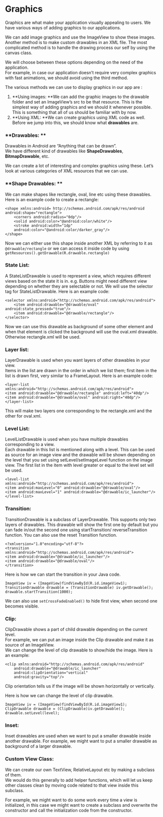 # **Graphics**

Graphics are what make your application visually appealing to users. We have various ways of adding graphics to our applications.

We can add image graphics and use the ImageView to show these images.  
Another method is to make custom drawables in an XML file. The most complicated method is to handle the drawing process our self by using the canvas class.

We will choose between these options depending on the need of the application.  
For example, in case our application doesn’t require very complex graphics with fast animations, we should avoid using the third method.

The various methods we can use to display graphics in our app are :

1. **Using images: **We can add the graphic images to the drawable folder and set an ImageView’s src to be that resource. This is the simplest way of adding graphics and we should it whenever possible.
   This is something that all of us should be familiar with by now.
2. **Using XML: **We can create graphics using XML code as well. Before we jump into this, we should know what **drawables** are.

### **Drawables: **

Drawables in Android are “Anything that can be drawn”.  
We have different kind of drawables like **ShapeDrawables**, **BitmapDrawable**, etc.

We can create a lot of interesting and complex graphics using these. Let’s look at various categories of XML resources that we can use.

### **Shape Drawables: **

We can make shapes like rectangle, oval, line etc using these drawables.  
Here is an example code to create a rectangle:

```
<shape xmlns:android= http://schemas.android.com/apk/res/android android:shape="rectangle">
    <corners android:radius="0dp"/>
    <solid android:color="@android:color/white"/>
    <stroke android:width="1dp"
    android:color="@android:color/darker_gray"/>
</shape>
```

Now we can either use this shape inside another XML by referring to it as `@drawable/rectangle` or we can access it inside code by using `getResources().getDrawable(R.drawable.rectangle)`

### **State List:**

A StateListDrawable is used to represent a view, which requires different views based on the state it is in. e.g. Buttons might need different view depending on whether they are selectable or not. We will use the selector tag for StateListDrawable. Here is an example code:

```
<selector xmlns:android="http://schemas.android.com/apk/res/android">
    <item android:drawable="@drawable/oval" android:state_pressed="true"/>
    <item android:drawable="@drawable/rectangle"/>
</selector>
```

Now we can use this drawable as background of some other element and when that element is clicked the background will use the oval.xml drawable. Otherwise rectangle.xml will be used.

### **Layer list:**

LayerDrawable is used when you want layers of other drawables in your view.  
Items in the list are drawn in the order in which we list them; first item in the list is drawn first, very similar to a FrameLayout. Here is an example code:

```
<layer-list xmlns:android="http://schemas.android.com/apk/res/android">
<item android:drawable="@drawable/rectangle" android:left="40dp"/>
<item android:drawable="@drawable/oval" android:right="40dp"/>
</layer-list>
```

This will make two layers one corresponding to the rectangle.xml and the other for oval.xml.

### **Level List:**

LevelListDrawable is used when you have multiple drawables corresponding to a view.  
Each drawable in this list is mentioned along with a level. This can be used as source for an image view and the drawable will be shown depending on the level that you set using setLevel/setImageLevel function on the image view. The first list in the item with level greater or equal to the level set will be used.

```
<level-list xmlns:android="http://schemas.android.com/apk/res/android">
<item android:maxLevel="0" android:drawable="@drawable/oval"/>
<item android:maxLevel="1" android:drawable="@drawable/ic_launcher"/>
</level-list>
```

### **Transition:**

TransitionDrawable is a subclass of LayerDrawable. This supports only two layers of drawables. This drawable will show the first one by default but you can fade in/out the second one using startTransition/ reverseTransition function. You can also use the reset Transition function.

```
<?xmlversion="1.0"encoding="utf-8"?>
<transition xmlns:android="http://schemas.android.com/apk/res/android">
<item android:drawable="@drawable/ic_launcher"/>
<item android:drawable="@drawable/oval"/>
</transition>
```

Here is how we can start the transition in your Java code.

```
ImageView iv = (ImageView)findViewById(R.id.imageView1);
TransitionDrawable drawable = (TransitionDrawable) iv.getDrawable();
drawable.startTransition(1000);
```

We can also use `setCrossFadeEnabled()` to hide first view, when second one becomes visible.

### **Clip:**

ClipDrawable shows a part of child drawable depending on the current level.  
For example, we can put an image inside the Clip drawable and make it as source of an ImageView.  
We can change the level of clip drawable to show/hide the image. Here is an example:

```
<clip xmlns:android="http://schemas.android.com/apk/res/android"
    android:drawable="@drawable/ic_launcher"
    android:clipOrientation="vertical"
    android:gravity="top"/>
```

Clip orientation tells us if the image will be shown horizontally or vertically.

Here is how we can change the level of clip drawable.

```
ImageView iv = (ImageView)findViewById(R.id.imageView1);
ClipDrawable drawable = (ClipDrawable)iv.getDrawable();
drawable.setLevel(level);
```

### **Inset:**

Inset drawables are used when we want to put a smaller drawable inside another drawable. For example, we might want to put a smaller drawable as background of a larger drawable.

### **Custom View Class:**

We can create our own TextView, RelativeLayout etc by making a subclass of them.  
We would do this generally to add helper functions, which will let us keep other classes clean by moving code related to that view inside this subclass.

For example, we might want to do some work every time a view is initialized, in this case we might want to create a subclass and overwrite the constructor and call the initialization code from the constructor.
